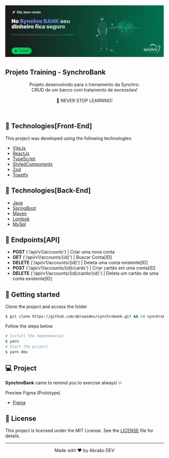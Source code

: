 <h1 align="center">
    <img alt="Capa do SynchroBank" title="Synchro Bank" src=".github/capa.png" />
</h1>

## Projeto Training - SynchroBank

<p align="center">
  <span>Projeto desenvolvido para o treinamento da Synchro.<br>
  CRUD de um banco com tratamento de excessões!
  
   <br>
   <br>
    🚀 NEVER STOP LEARNING!
  </span>
</p>

<br>

## 🧪 Technologies[Front-End]

This project was developed using the following technologies:

- [ViteJs](https://vitejs.dev/)
- [ReactJs](https://reactjs.org)
- [TypeScript](https://www.typescriptlang.org/)
- [StyledComponents](https://styled-components.com)
- [Zod](https://github.com/colinhacks/zod)
- [Toastfy](https://fkhadra.github.io/react-toastify/introduction)

## 🧪 Technologies[Back-End]

- [Java](https://www.java.com/pt-BR/)
- [SpringBoot](https://spring.io)
- [Maven](https://maven.apache.org)
- [Lombok](https://projectlombok.org)
- [MySql](https://www.mysql.com)

## 🎯 Endpoints[API]

- **POST** ('/api/v1/accounts') | Criar uma nova conta
- **GET** ('/api/v1/accounts/{id}') | Buscar Conta[ID]
- **DELETE** ('/api/v1/accounts/{id}') | Deleta uma conta existente[ID]
- **POST** ('/api/v1/accounts/{id}/cards') | Criar cartão em uma conta[ID]
- **DELETE** ('/api/v1/accounts/{id}/cards/{id}') | Deleta um cartão de uma conta existente[ID]

## 🚀 Getting started

Clone the project and access the folder

```zsh
$ git clone https://github.com/abraaodev/synchrobank.git && cd synchrobank
```

Follow the steps below

```zsh
# Install the dependencies
$ yarn
# Start the project
$ yarn dev
```

## 💻 Project

**SynchroBank** came to remind you to exercise always! 🔥 <br>

Preview Figma (Prototype)

- [Figma](https://www.figma.com/file/Vnfcci5Y21KCB3cIedn9lZ/Projeto-Synchro-Bank?node-id=3%3A2)

## 📝 License

This project is licensed under the MIT License. See the [LICENSE](LICENSE.md) file for details.

---

<p align="center">Made with ❤️ by Abraão DEV</p>
